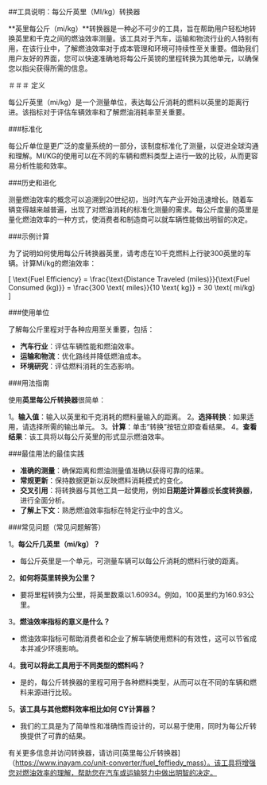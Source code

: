 ##工具说明：每公斤英里（MI/kg）转换器

**英里每公斤（mi/kg）**转换器是一种必不可少的工具，旨在帮助用户轻松地转换英里和千克之间的燃油效率测量。该工具对于汽车，运输和物流行业的人特别有用，在该行业中，了解燃油效率对于成本管理和环境可持续性至关重要。借助我们用户友好的界面，您可以快速准确地将每公斤英镑的里程转换为其他单元，以确保您以指尖获得所需的信息。

＃＃＃ 定义

每公斤英里（mi/kg）是一个测量单位，表达每公斤消耗的燃料以英里的距离行进。该指标对于评估车辆效率和了解燃油消耗率至关重要。

###标准化

每公斤单位是更广泛的度量系统的一部分，该制度标准化了测量，以促进全球沟通和理解。MI/KG的使用可以在不同的车辆和燃料类型上进行一致的比较，从而更容易分析性能和效率。

###历史和进化

测量燃油效率的概念可以追溯到20世纪初，当时汽车产业开始迅速增长。随着车辆变得越来越普遍，出现了对燃油消耗的标准化测量的需求。每公斤度量的英里是量化燃油效率的一种方式，使消费者和制造商可以就车辆性能做出明智的决定。

###示例计算

为了说明如何使用每公斤转换器英里，请考虑在10千克燃料上行驶300英里的车辆。计算Mi/kg的燃油效率：

\[ \text{Fuel Efficiency} = \frac{\text{Distance Traveled (miles)}}{\text{Fuel Consumed (kg)}} = \frac{300 \text{ miles}}{10 \text{ kg}} = 30 \text{ mi/kg} \]

###使用单位

了解每公斤里程对于各种应用至关重要，包括：

-  **汽车行业**：评估车辆性能和燃油效率。
-  **运输和物流**：优化路线并降低燃油成本。
-  **环境研究**：评估燃料消耗的生态影响。

###用法指南

使用**英里每公斤转换器**很简单：

1。**输入值**：输入以英里和千克消耗的燃料量输入的距离。
2。**选择转换**：如果适用，请选择所需的输出单元。
3。**计算**：单击“转换”按钮立即查看结果。
4。**查看结果**：该工具将以每公斤英里的形式显示燃油效率。

###最佳用法的最佳实践

-  **准确的测量**：确保距离和燃油测量值准确以获得可靠的结果。
-  **常规更新**：保持数据更新以反映燃料消耗模式的变化。
-  **交叉引用**：将转换器与其他工具一起使用，例如**日期差计算器**或**长度转换器**，进行全面分析。
-  **了解上下文**：熟悉燃油效率指标在特定行业中的含义。

###常见问题（常见问题解答）

1。**每公斤几英里（mi/kg）？**
- 每公斤英里是一个单元，可测量车辆可以每公斤消耗的燃料行驶的距离。

2。**如何将英里转换为公里？**
- 要将里程转换为公里，将英里数乘以1.60934。例如，100英里约为160.93公里。

3。**燃油效率指标的意义是什么？**
- 燃油效率指标可帮助消费者和企业了解车辆使用燃料的有效性，这可以节省成本并减少环境影响。

4。**我可以将此工具用于不同类型的燃料吗？**
- 是的，每公斤转换器的里程可用于各种燃料类型，从而可以在不同的车辆和燃料来源进行比较。

5。**该工具与其他燃料效率相比如何 CY计算器？**
- 我们的工具是为了简单性和准确性而设计的，可以易于使用，同时为每公斤转换提供了可靠的结果。

有关更多信息并访问转换器，请访问[英里每公斤转换器]（https://www.inayam.co/unit-converter/fuel_feffiedy_mass）。该工具将增强您对燃油效率的理解，帮助您在汽车或运输努力中做出明智的决定。